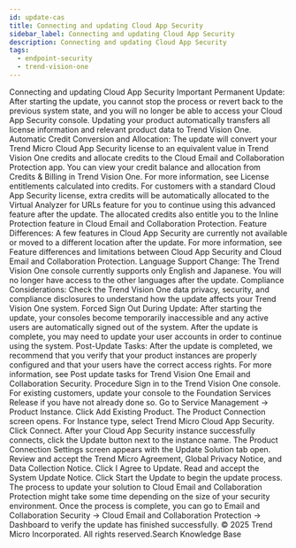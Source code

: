 ```yaml
---
id: update-cas
title: Connecting and updating Cloud App Security
sidebar_label: Connecting and updating Cloud App Security
description: Connecting and updating Cloud App Security
tags:
  - endpoint-security
  - trend-vision-one
---
```


 Connecting and updating Cloud App Security Important Permanent Update: After starting the update, you cannot stop the process or revert back to the previous system state, and you will no longer be able to access your Cloud App Security console. Updating your product automatically transfers all license information and relevant product data to Trend Vision One. Automatic Credit Conversion and Allocation: The update will convert your Trend Micro Cloud App Security license to an equivalent value in Trend Vision One credits and allocate credits to the Cloud Email and Collaboration Protection app. You can view your credit balance and allocation from Credits & Billing in Trend Vision One. For more information, see License entitlements calculated into credits. For customers with a standard Cloud App Security license, extra credits will be automatically allocated to the Virtual Analyzer for URLs feature for you to continue using this advanced feature after the update. The allocated credits also entitle you to the Inline Protection feature in Cloud Email and Collaboration Protection. Feature Differences: A few features in Cloud App Security are currently not available or moved to a different location after the update. For more information, see Feature differences and limitations between Cloud App Security and Cloud Email and Collaboration Protection. Language Support Change: The Trend Vision One console currently supports only English and Japanese. You will no longer have access to the other languages after the update. Compliance Considerations: Check the Trend Vision One data privacy, security, and compliance disclosures to understand how the update affects your Trend Vision One system. Forced Sign Out During Update: After starting the update, your consoles become temporarily inaccessible and any active users are automatically signed out of the system. After the update is complete, you may need to update your user accounts in order to continue using the system. Post-Update Tasks: After the update is completed, we recommend that you verify that your product instances are properly configured and that your users have the correct access rights. For more information, see Post update tasks for Trend Vision One Email and Collaboration Security. Procedure Sign in to the Trend Vision One console. For existing customers, update your console to the Foundation Services Release if you have not already done so. Go to Service Management → Product Instance. Click Add Existing Product. The Product Connection screen opens. For Instance type, select Trend Micro Cloud App Security. Click Connect. After your Cloud App Security instance successfully connects, click the Update button next to the instance name. The Product Connection Settings screen appears with the Update Solution tab open. Review and accept the Trend Micro Agreement, Global Privacy Notice, and Data Collection Notice. Click I Agree to Update. Read and accept the System Update Notice. Click Start the Update to begin the update process. The process to update your solution to Cloud Email and Collaboration Protection might take some time depending on the size of your security environment. Once the process is complete, you can go to Email and Collaboration Security → Cloud Email and Collaboration Protection → Dashboard to verify the update has finished successfully. © 2025 Trend Micro Incorporated. All rights reserved.Search Knowledge Base